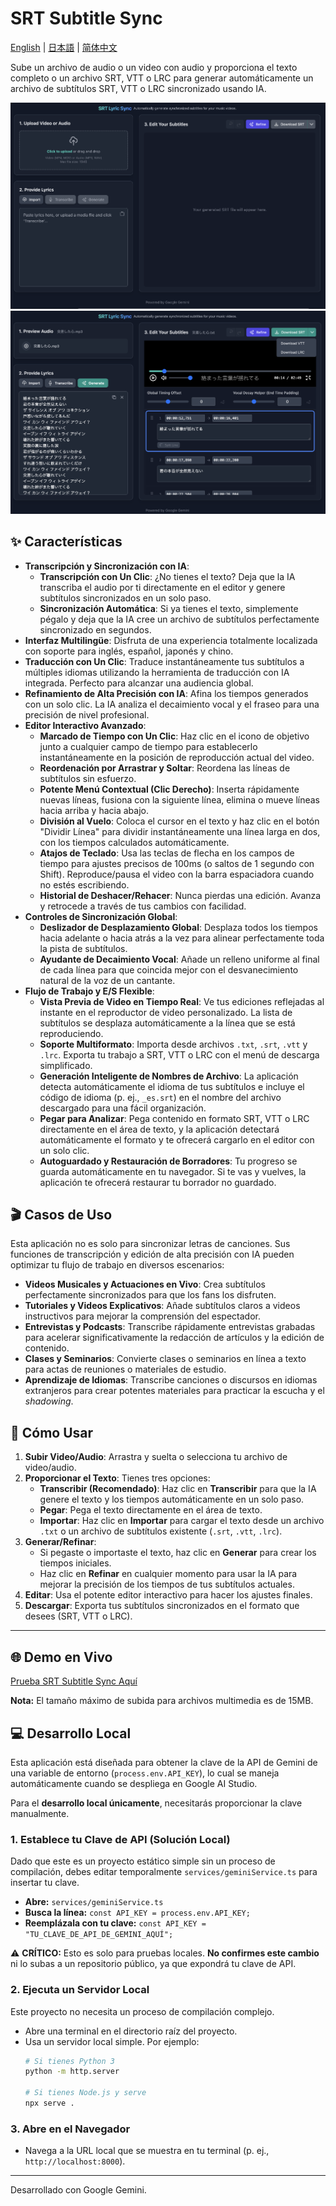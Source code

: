 # SRT Subtitle Sync

[English](./README.md) | [日本語](./README.ja.md) | [简体中文](./README.zh-CN.md)

Sube un archivo de audio o un video con audio y proporciona el texto completo o un archivo SRT, VTT o LRC para generar automáticamente un archivo de subtítulos SRT, VTT o LRC sincronizado usando IA.

![SRT Subtitle Sync - Interfaz Principal](https://raw.githubusercontent.com/atommy1966/SRT-Lyric-Sync-assets/main/2025-09-14%209.32.26.png)
![SRT Subtitle Sync - Vista del Editor](https://raw.githubusercontent.com/atommy1966/SRT-Lyric-Sync-assets/main/2025-09-14%209.33.37.png)

## ✨ Características

*   **Transcripción y Sincronización con IA**:
    *   **Transcripción con Un Clic**: ¿No tienes el texto? Deja que la IA transcriba el audio por ti directamente en el editor y genere subtítulos sincronizados en un solo paso.
    *   **Sincronización Automática**: Si ya tienes el texto, simplemente pégalo y deja que la IA cree un archivo de subtítulos perfectamente sincronizado en segundos.
*   **Interfaz Multilingüe**: Disfruta de una experiencia totalmente localizada con soporte para inglés, español, japonés y chino.
*   **Traducción con Un Clic**: Traduce instantáneamente tus subtítulos a múltiples idiomas utilizando la herramienta de traducción con IA integrada. Perfecto para alcanzar una audiencia global.
*   **Refinamiento de Alta Precisión con IA**: Afina los tiempos generados con un solo clic. La IA analiza el decaimiento vocal y el fraseo para una precisión de nivel profesional.
*   **Editor Interactivo Avanzado**:
    *   **Marcado de Tiempo con Un Clic**: Haz clic en el icono de objetivo junto a cualquier campo de tiempo para establecerlo instantáneamente en la posición de reproducción actual del video.
    *   **Reordenación por Arrastrar y Soltar**: Reordena las líneas de subtítulos sin esfuerzo.
    *   **Potente Menú Contextual (Clic Derecho)**: Inserta rápidamente nuevas líneas, fusiona con la siguiente línea, elimina o mueve líneas hacia arriba y hacia abajo.
    *   **División al Vuelo**: Coloca el cursor en el texto y haz clic en el botón "Dividir Línea" para dividir instantáneamente una línea larga en dos, con los tiempos calculados automáticamente.
    *   **Atajos de Teclado**: Usa las teclas de flecha en los campos de tiempo para ajustes precisos de 100ms (o saltos de 1 segundo con Shift). Reproduce/pausa el video con la barra espaciadora cuando no estés escribiendo.
    *   **Historial de Deshacer/Rehacer**: Nunca pierdas una edición. Avanza y retrocede a través de tus cambios con facilidad.
*   **Controles de Sincronización Global**:
    *   **Deslizador de Desplazamiento Global**: Desplaza todos los tiempos hacia adelante o hacia atrás a la vez para alinear perfectamente toda la pista de subtítulos.
    *   **Ayudante de Decaimiento Vocal**: Añade un relleno uniforme al final de cada línea para que coincida mejor con el desvanecimiento natural de la voz de un cantante.
*   **Flujo de Trabajo y E/S Flexible**:
    *   **Vista Previa de Video en Tiempo Real**: Ve tus ediciones reflejadas al instante en el reproductor de video personalizado. La lista de subtítulos se desplaza automáticamente a la línea que se está reproduciendo.
    *   **Soporte Multiformato**: Importa desde archivos `.txt`, `.srt`, `.vtt` y `.lrc`. Exporta tu trabajo a SRT, VTT o LRC con el menú de descarga simplificado.
    *   **Generación Inteligente de Nombres de Archivo**: La aplicación detecta automáticamente el idioma de tus subtítulos e incluye el código de idioma (p. ej., `_es.srt`) en el nombre del archivo descargado para una fácil organización.
    *   **Pegar para Analizar**: Pega contenido en formato SRT, VTT o LRC directamente en el área de texto, y la aplicación detectará automáticamente el formato y te ofrecerá cargarlo en el editor con un solo clic.
    *   **Autoguardado y Restauración de Borradores**: Tu progreso se guarda automáticamente en tu navegador. Si te vas y vuelves, la aplicación te ofrecerá restaurar tu borrador no guardado.

## 🎬 Casos de Uso

Esta aplicación no es solo para sincronizar letras de canciones. Sus funciones de transcripción y edición de alta precisión con IA pueden optimizar tu flujo de trabajo en diversos escenarios:

*   **Videos Musicales y Actuaciones en Vivo**: Crea subtítulos perfectamente sincronizados para que los fans los disfruten.
*   **Tutoriales y Videos Explicativos**: Añade subtítulos claros a videos instructivos para mejorar la comprensión del espectador.
*   **Entrevistas y Podcasts**: Transcribe rápidamente entrevistas grabadas para acelerar significativamente la redacción de artículos y la edición de contenido.
*   **Clases y Seminarios**: Convierte clases o seminarios en línea a texto para actas de reuniones o materiales de estudio.
*   **Aprendizaje de Idiomas**: Transcribe canciones o discursos en idiomas extranjeros para crear potentes materiales para practicar la escucha y el *shadowing*.

## 🚀 Cómo Usar

1.  **Subir Video/Audio**: Arrastra y suelta o selecciona tu archivo de video/audio.
2.  **Proporcionar el Texto**: Tienes tres opciones:
    *   **Transcribir (Recomendado)**: Haz clic en **Transcribir** para que la IA genere el texto y los tiempos automáticamente en un solo paso.
    *   **Pegar**: Pega el texto directamente en el área de texto.
    *   **Importar**: Haz clic en **Importar** para cargar el texto desde un archivo `.txt` o un archivo de subtítulos existente (`.srt`, `.vtt`, `.lrc`).
3.  **Generar/Refinar**:
    *   Si pegaste o importaste el texto, haz clic en **Generar** para crear los tiempos iniciales.
    *   Haz clic en **Refinar** en cualquier momento para usar la IA para mejorar la precisión de los tiempos de tus subtítulos actuales.
4.  **Editar**: Usa el potente editor interactivo para hacer los ajustes finales.
5.  **Descargar**: Exporta tus subtítulos sincronizados en el formato que desees (SRT, VTT o LRC).

---

## 🌐 Demo en Vivo

[Prueba SRT Subtitle Sync Aquí](https://srt-lyric-sync-369376059789.us-west1.run.app/)

**Nota:** El tamaño máximo de subida para archivos multimedia es de 15MB.

## 💻 Desarrollo Local

Esta aplicación está diseñada para obtener la clave de la API de Gemini de una variable de entorno (`process.env.API_KEY`), lo cual se maneja automáticamente cuando se despliega en Google AI Studio.

Para el **desarrollo local únicamente**, necesitarás proporcionar la clave manualmente.

### 1. Establece tu Clave de API (Solución Local)
Dado que este es un proyecto estático simple sin un proceso de compilación, debes editar temporalmente `services/geminiService.ts` para insertar tu clave.

- **Abre:** `services/geminiService.ts`
- **Busca la línea:** `const API_KEY = process.env.API_KEY;`
- **Reemplázala con tu clave:** `const API_KEY = "TU_CLAVE_DE_API_DE_GEMINI_AQUÍ";`

⚠️ **CRÍTICO:** Esto es solo para pruebas locales. **No confirmes este cambio** ni lo subas a un repositorio público, ya que expondrá tu clave de API.

### 2. Ejecuta un Servidor Local
Este proyecto no necesita un proceso de compilación complejo.
- Abre una terminal en el directorio raíz del proyecto.
- Usa un servidor local simple. Por ejemplo:
  ```bash
  # Si tienes Python 3
  python -m http.server

  # Si tienes Node.js y serve
  npx serve .
  ```

### 3. Abre en el Navegador
- Navega a la URL local que se muestra en tu terminal (p. ej., `http://localhost:8000`).

---

Desarrollado con Google Gemini.